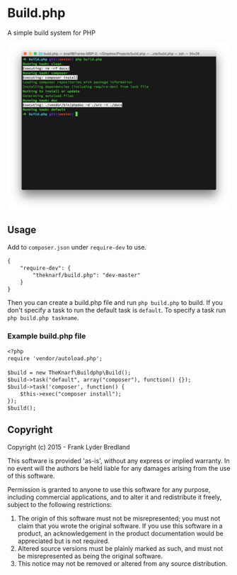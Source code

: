 # Build.php

A simple build system for PHP

![Screen shot of build.php in use](screenshot.png)

## Usage

Add to `composer.json` under `require-dev` to use.

```
{
    "require-dev": {
        "theknarf/build.php": "dev-master"
    }
}
```

Then you can create a build.php file and run `php build.php` to build.
If you don't specify a task to run the default task is `default`.
To specify a task run `php build.php taskname`.

### Example build.php file

```
<?php
require 'vendor/autoload.php';

$build = new TheKnarf\Buildphp\Build();
$build->task("default", array("composer"), function() {});
$build->task('composer', function() {
	$this->exec("composer install");
});
$build();
```

## Copyright

Copyright (c) 2015 - Frank Lyder Bredland

This software is provided 'as-is', without any express or implied
warranty. In no event will the authors be held liable for any damages
arising from the use of this software.

Permission is granted to anyone to use this software for any purpose,
including commercial applications, and to alter it and redistribute it
freely, subject to the following restrictions:

1. The origin of this software must not be misrepresented; you must not
   claim that you wrote the original software. If you use this software
   in a product, an acknowledgement in the product documentation would be
   appreciated but is not required.
2. Altered source versions must be plainly marked as such, and must not be
   misrepresented as being the original software.
3. This notice may not be removed or altered from any source distribution.